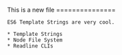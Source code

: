 This is a new file
    ===============

    ES6 Template Strings are very cool.

    * Template Strings
    * Node File System
    * Readline CLIs
